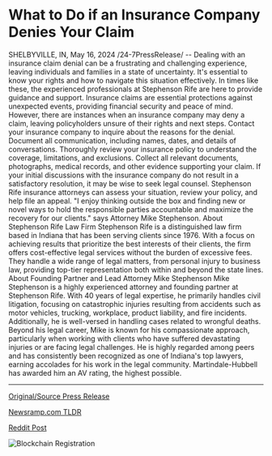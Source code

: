 # What to Do if an Insurance Company Denies Your Claim

SHELBYVILLE, IN, May 16, 2024 /24-7PressRelease/ -- Dealing with an insurance claim denial can be a frustrating and challenging experience, leaving individuals and families in a state of uncertainty. It's essential to know your rights and how to navigate this situation effectively. In times like these, the experienced professionals at Stephenson Rife are here to provide guidance and support.  Insurance claims are essential protections against unexpected events, providing financial security and peace of mind. However, there are instances when an insurance company may deny a claim, leaving policyholders unsure of their rights and next steps.  Contact your insurance company to inquire about the reasons for the denial. Document all communication, including names, dates, and details of conversations. Thoroughly review your insurance policy to understand the coverage, limitations, and exclusions. Collect all relevant documents, photographs, medical records, and other evidence supporting your claim.   If your initial discussions with the insurance company do not result in a satisfactory resolution, it may be wise to seek legal counsel. Stephenson Rife insurance attorneys can assess your situation, review your policy, and help file an appeal.  "I enjoy thinking outside the box and finding new or novel ways to hold the responsible parties accountable and maximize the recovery for our clients." says Attorney Mike Stephenson.  About Stephenson Rife Law Firm Stephenson Rife is a distinguished law firm based in Indiana that has been serving clients since 1976. With a focus on achieving results that prioritize the best interests of their clients, the firm offers cost-effective legal services without the burden of excessive fees. They handle a wide range of legal matters, from personal injury to business law, providing top-tier representation both within and beyond the state lines.   About Founding Partner and Lead Attorney Mike Stephenson Mike Stephenson is a highly experienced attorney and founding partner at Stephenson Rife. With 40 years of legal expertise, he primarily handles civil litigation, focusing on catastrophic injuries resulting from accidents such as motor vehicles, trucking, workplace, product liability, and fire incidents. Additionally, he is well-versed in handling cases related to wrongful deaths.  Beyond his legal career, Mike is known for his compassionate approach, particularly when working with clients who have suffered devastating injuries or are facing legal challenges. He is highly regarded among peers and has consistently been recognized as one of Indiana's top lawyers, earning accolades for his work in the legal community. Martindale-Hubbell has awarded him an AV rating, the highest possible. 

---

[Original/Source Press Release](https://www.24-7pressrelease.com/press-release/510552/what-to-do-if-an-insurance-company-denies-your-claim)
                    

[Newsramp.com TLDR](https://newsramp.com/curated-news/stephenson-rife-expert-legal-guidance-for-insurance-claim-denials/187d698f671e164f6a45416202b1f2fc) 

 



[Reddit Post](https://www.reddit.com/r/newsramp/comments/1ct76vb/stephenson_rife_expert_legal_guidance_for/) 



![Blockchain Registration](https://cdn.newsramp.app/24-7PressRelease/qrcode/245/16/icyYcWb.webp)